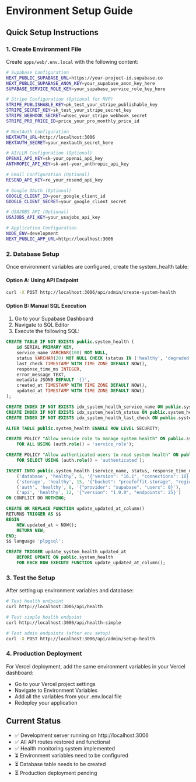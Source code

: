 # Environment Setup Guide

## Quick Setup Instructions

### 1. Create Environment File
Create `apps/web/.env.local` with the following content:

```bash
# Supabase Configuration
NEXT_PUBLIC_SUPABASE_URL=https://your-project-id.supabase.co
NEXT_PUBLIC_SUPABASE_ANON_KEY=your_supabase_anon_key_here
SUPABASE_SERVICE_ROLE_KEY=your_supabase_service_role_key_here

# Stripe Configuration (Optional for MVP)
STRIPE_PUBLISHABLE_KEY=pk_test_your_stripe_publishable_key
STRIPE_SECRET_KEY=sk_test_your_stripe_secret_key
STRIPE_WEBHOOK_SECRET=whsec_your_stripe_webhook_secret
STRIPE_PRO_PRICE_ID=price_your_pro_monthly_price_id

# NextAuth Configuration
NEXTAUTH_URL=http://localhost:3006
NEXTAUTH_SECRET=your_nextauth_secret_here

# AI/LLM Configuration (Optional)
OPENAI_API_KEY=sk-your_openai_api_key
ANTHROPIC_API_KEY=sk-ant-your_anthropic_api_key

# Email Configuration (Optional)
RESEND_API_KEY=re_your_resend_api_key

# Google OAuth (Optional)
GOOGLE_CLIENT_ID=your_google_client_id
GOOGLE_CLIENT_SECRET=your_google_client_secret

# USAJOBS API (Optional)
USAJOBS_API_KEY=your_usajobs_api_key

# Application Configuration
NODE_ENV=development
NEXT_PUBLIC_APP_URL=http://localhost:3006
```

### 2. Database Setup
Once environment variables are configured, create the system_health table:

#### Option A: Using API Endpoint
```bash
curl -X POST http://localhost:3006/api/admin/create-system-health
```

#### Option B: Manual SQL Execution
1. Go to your Supabase Dashboard
2. Navigate to SQL Editor
3. Execute the following SQL:

```sql
CREATE TABLE IF NOT EXISTS public.system_health (
    id SERIAL PRIMARY KEY,
    service_name VARCHAR(100) NOT NULL,
    status VARCHAR(20) NOT NULL CHECK (status IN ('healthy', 'degraded', 'unhealthy')),
    last_check TIMESTAMP WITH TIME ZONE DEFAULT NOW(),
    response_time_ms INTEGER,
    error_message TEXT,
    metadata JSONB DEFAULT '{}',
    created_at TIMESTAMP WITH TIME ZONE DEFAULT NOW(),
    updated_at TIMESTAMP WITH TIME ZONE DEFAULT NOW()
);

CREATE INDEX IF NOT EXISTS idx_system_health_service_name ON public.system_health(service_name);
CREATE INDEX IF NOT EXISTS idx_system_health_status ON public.system_health(status);
CREATE INDEX IF NOT EXISTS idx_system_health_last_check ON public.system_health(last_check);

ALTER TABLE public.system_health ENABLE ROW LEVEL SECURITY;

CREATE POLICY "Allow service role to manage system health" ON public.system_health
    FOR ALL USING (auth.role() = 'service_role');

CREATE POLICY "Allow authenticated users to read system health" ON public.system_health
    FOR SELECT USING (auth.role() = 'authenticated');

INSERT INTO public.system_health (service_name, status, response_time_ms, metadata) VALUES
    ('database', 'healthy', 5, '{"version": "16.1", "connections": 10}'),
    ('storage', 'healthy', 15, '{"bucket": "proofoffit-storage", "region": "us-east-1"}'),
    ('auth', 'healthy', 8, '{"provider": "supabase", "users": 0}'),
    ('api', 'healthy', 12, '{"version": "1.0.0", "endpoints": 25}')
ON CONFLICT DO NOTHING;

CREATE OR REPLACE FUNCTION update_updated_at_column()
RETURNS TRIGGER AS $$
BEGIN
    NEW.updated_at = NOW();
    RETURN NEW;
END;
$$ language 'plpgsql';

CREATE TRIGGER update_system_health_updated_at 
    BEFORE UPDATE ON public.system_health 
    FOR EACH ROW EXECUTE FUNCTION update_updated_at_column();
```

### 3. Test the Setup
After setting up environment variables and database:

```bash
# Test health endpoint
curl http://localhost:3006/api/health

# Test simple health endpoint
curl http://localhost:3006/api/health-simple

# Test admin endpoints (after env setup)
curl -X POST http://localhost:3006/api/admin/setup-health
```

### 4. Production Deployment
For Vercel deployment, add the same environment variables in your Vercel dashboard:
- Go to your Vercel project settings
- Navigate to Environment Variables
- Add all the variables from your .env.local file
- Redeploy your application

## Current Status
- ✅ Development server running on http://localhost:3006
- ✅ All API routes restored and functional
- ✅ Health monitoring system implemented
- ⏳ Environment variables need to be configured
- ⏳ Database table needs to be created
- ⏳ Production deployment pending
